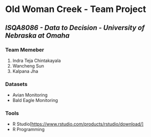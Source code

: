 # Old Woman Creek - Team Project
## _ISQA8086 - Data to Decision - University of Nebraska at Omaha_


### Team Memeber
1. Indra Teja Chintakayala
2. Wancheng Sun
3. Kalpana Jha

### Datasets
* Avian Monitoring
* Bald Eagle Monitoring

### Tools 
* R Studio[https://www.rstudio.com/products/rstudio/download/]
* R Programming

